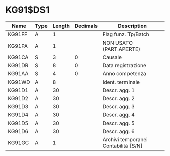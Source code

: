 # KG91$DS1

| Name | Type | Length | Decimals | Description |
| ---- | ---- | ------ | -------- | ----------- |
| KG91FF | A | 1 |  | Flag funz. Tp/Batch |
| KG91PA | A | 1 |  | NON USATO (PART.APERTE) |
| KG91CA | S | 3 | 0 | Causale |
| KG91DR | S | 8 | 0 | Data registrazione |
| KG91AA | S | 4 | 0 | Anno competenza |
| KG91WD | A | 8 |  | Ident. terminale |
| KG91D1 | A | 30 |  | Descr. agg. 1 |
| KG91D2 | A | 30 |  | Descr. agg. 2 |
| KG91D3 | A | 30 |  | Descr. agg. 3 |
| KG91D4 | A | 30 |  | Descr. agg. 4 |
| KG91D5 | A | 30 |  | Descr. agg. 5 |
| KG91D6 | A | 30 |  | Descr. agg. 6 |
| KG91GC | A | 1 |  | Archivi temporanei Contabilità [S/N] |